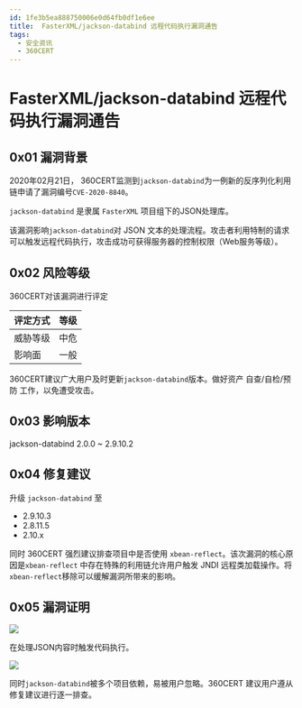 ```yaml
---
id: 1fe3b5ea888750006e0d64fb0df1e6ee
title:  FasterXML/jackson-databind 远程代码执行漏洞通告
tags: 
  - 安全资讯
  - 360CERT
---
```


#  FasterXML/jackson-databind 远程代码执行漏洞通告

0x01 漏洞背景
---------


2020年02月21日， 360CERT监测到`jackson-databind`为一例新的反序列化利用链申请了漏洞编号`CVE-2020-8840`。


`jackson-databind` 是隶属 `FasterXML` 项目组下的JSON处理库。


该漏洞影响`jackson-databind`对 JSON 文本的处理流程。攻击者利用特制的请求可以触发远程代码执行，攻击成功可获得服务器的控制权限（Web服务等级）。


0x02 风险等级
---------


360CERT对该漏洞进行评定




| 评定方式 | 等级 |
| --- | --- |
| 威胁等级 | 中危 |
| 影响面 | 一般 |


360CERT建议广大用户及时更新`jackson-databind`版本。做好资产 自查/自检/预防 工作，以免遭受攻击。


0x03 影响版本
---------


jackson-databind 2.0.0 ~ 2.9.10.2


0x04 修复建议
---------


升级 `jackson-databind` 至


* 2.9.10.3
* 2.8.11.5
* 2.10.x


同时 360CERT 强烈建议排查项目中是否使用 `xbean-reflect`。该次漏洞的核心原因是`xbean-reflect` 中存在特殊的利用链允许用户触发 JNDI 远程类加载操作。将`xbean-reflect`移除可以缓解漏洞所带来的影响。


0x05 漏洞证明
---------


![](https://p403.ssl.qhimgs4.com/t01f698ed689b8ec130.png)


在处理JSON内容时触发代码执行。


![](https://p403.ssl.qhimgs4.com/t0127ea94e4655a5bad.png)


同时`jackson-databind`被多个项目依赖，易被用户忽略。360CERT 建议用户遵从修复建议进行逐一排查。


